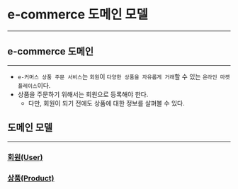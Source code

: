 # e-commerce 도메인 모델

---

## e-commerce 도메인

---
- `e-커머스 상품 주문 서비스`는 `회원`이 `다양한 상품을 자유롭게 거래`할 수 있는 `온라인 마켓플레이스`이다.
- 상품을 주문하기 위해서는 회원으로 등록해야 한다.
  - 다만, 회원이 되기 전에도 상품에 대한 정보를 살펴볼 수 있다.

## 도메인 모델

---

### [회원(User)](User.md)
### [상품(Product)](Product.md)